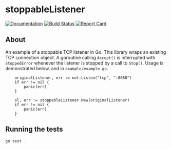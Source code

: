 # stoppableListener

[![Documentation](https://godoc.org/github.com/jaytaylor/stoppableListener?status.svg)](https://godoc.org/github.com/jaytaylor/stoppableListener)
[![Build Status](https://travis-ci.org/jaytaylor/stoppableListener.svg?branch=master)](https://travis-ci.org/jaytaylor/stoppableListener)
[![Report Card](https://goreportcard.com/badge/github.com/jaytaylor/stoppableListener)](https://goreportcard.com/report/github.com/jaytaylor/stoppableListener)

## About

An example of a stoppable TCP listener in Go. This library wraps an existing TCP connection object. A goroutine calling `Accept()`
is interrupted with `StoppedError` whenever the listener is stopped by a call to `Stop()`. Usage is demonstrated below, and in `example/example.go`.

```
	originalListener, err := net.Listen("tcp", ":8080")
	if err != nil {
		panic(err)
	}

	sl, err := stoppableListener.New(originalListener)
	if err != nil {
		panic(err)
	}
```

## Running the tests

    go test .

